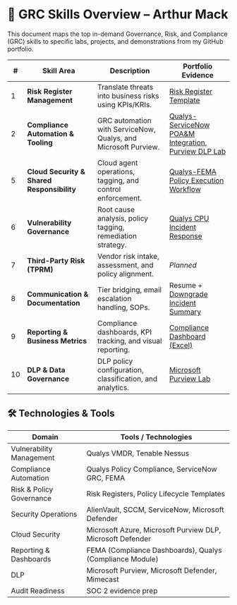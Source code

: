 # 🔐 GRC Skills Overview – Arthur Mack

This document maps the top in-demand Governance, Risk, and Compliance (GRC) skills to specific labs, projects, and demonstrations from my GitHub portfolio.

| # | Skill Area | Description | Portfolio Evidence |
|--|------------|-------------|---------------------|
| 1 | **Risk Register Management** | Translate threats into business risks using KPIs/KRIs. | [Risk Register Template](./risk-register/) |
| 2 | **Compliance Automation & Tooling** | GRC automation with ServiceNow, Qualys, and Microsoft Purview. | [Qualys-ServiceNow POA&M Integration](./qualys-servicenow-lab/), [Purview DLP Lab](./purview-lab/) |
| 5 | **Cloud Security & Shared Responsibility** | Cloud agent operations, tagging, and control enforcement. | [Qualys-FEMA Policy Execution Workflow](./qualys-servicenow-lab/) |
| 6 | **Vulnerability Governance** | Root cause analysis, policy tagging, remediation strategy. | [Qualys CPU Incident Response](./qualys-servicenow-lab/) |
| 7 | **Third-Party Risk (TPRM)** | Vendor risk intake, assessment, and policy alignment. | *Planned* |
| 8 | **Communication & Documentation** | Tier bridging, email escalation handling, SOPs. | Resume + [Downgrade Incident Summary](./qualys-servicenow-lab/) |
| 9 | **Reporting & Business Metrics** | Compliance dashboards, KPI tracking, and visual reporting. | [Compliance Dashboard (Excel)](./dashboards/) |
| 10 | **DLP & Data Governance** | DLP policy configuration, classification, and analytics. | [Microsoft Purview Lab](./purview-lab/) |

## 🛠️ Technologies & Tools

| Domain                    | Tools / Technologies                                        |
|---------------------------|-------------------------------------------------------------|
| Vulnerability Management  | Qualys VMDR, Tenable Nessus                  |
| Compliance Automation     | Qualys Policy Compliance, ServiceNow GRC, FEMA              |
| Risk & Policy Governance  | Risk Registers, Policy Lifecycle Templates   |
| Security Operations       | AlienVault, SCCM, ServiceNow, Microsoft Defender                              |
| Cloud Security            | Microsoft Azure, Microsoft Purview DLP, Microsoft Defender               |
| Reporting & Dashboards    | FEMA (Compliance Dashboards), Qualys (Compliance Module)  |
| DLP                       | Microsoft Purview, Microsoft Defender, Mimecast   |
| Audit Readiness           | SOC 2 evidence prep       |
